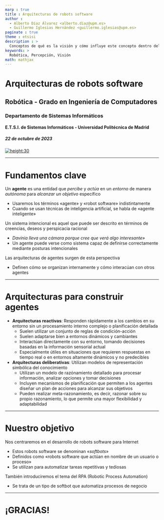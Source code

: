 ```yaml
---
marp : true
title : Arquitecturas de robots software
author :
  - Alberto Díaz Álvarez <alberto.diaz@upm.es>
  - Guillermo Iglesias Hernández <guillermo.iglesias@upm.es>
paginate : true
theme : etsisi
description : >
  Conceptos de qué es la visión y cómo influye este concepto dentro del área de la percepción en la robótica
keywords: >
  Robótica, Percepción, Visión
math: mathjax
---
```


<!-- _class: titlepage -->

# Arquitecturas de robots software

## Robótica - Grado en Ingeniería de Computadores

### Departamento de Sistemas Informáticos

#### E.T.S.I. de Sistemas Informáticos - Universidad Politécnica de Madrid

##### 22 de octubre de 2023

[![height:30](https://img.shields.io/badge/License-CC%20BY--NC--SA%204.0-informational.svg)](https://creativecommons.org/licenses/by-nc-sa/4.0/)

---

# Fundamentos clave

Un **agente** es una entidad que _percibe_ y _actúa_ en un _entorno_ de manera _autónoma_ para _alcanzar un objetivo_ específico

- Usaremos los términos «agente» y «robot software» indistintamente
- Cuando se usan técnicas de inteligencia artificial, se habla de «agente inteligente»

Un sistema intencional es aquel que puede ser descrito en términos de creencias, deseos y perspicacia racional

- <i>Davinia lleva una cámara porque cree que verá algo interesante»</i>
- Un agente puede verse como sistema capaz de definirse correctamente
mediante posturas intencionales

Las arquitecturas de agentes surgen de esta perspectiva

- Definen cómo se organizan internamente y cómo interacúan con otros agentes

---

# Arquitecturas para construir agentes

- **Arquitecturas reactivas**: Responden rápidamente a los cambios en su entorno sin un procesamiento interno complejo o planificación detallada
  - Suelen utilizar un conjunto de reglas de condición-acción
  - Suelen adaptarse bien a entornos dinámicos y cambiantes
  - Interactúan directamente con su entorno, tomando decisiones basadas en la información sensorial actual
  - Especialmente útiles en situaciones que requieren respuestas en tiempo real o en entornos altamente dinámicos y no predecibles
- **Arquitecturas deliberativas**: Utilizan modelos de representación simbólica del conocimiento
  - Utilizan un modelo de razónamiento detallado para procesar información, analizar opciones y tomar decisiones
  - Incluyen mecanismos de planificación que permiten a los agentes diseñar un plan de acciones para alcanzar sus objetivos
  - Pueden realizar meta-razonamiento, es decir, razonar sobre su propio razonamiento, lo que permite una mayor flexibilidad y adaptabilidad

---

# Nuestro objetivo

Nos centraremos en el desarrollo de robots software para Internet

- Estos robots software se denominan «<i>softbots</i>»
- Definidos como «robots software que actúan en nombre de un usuario o proceso»
- Se utilizan para automatizar tareas repetitivas y tediosas

También introduciremos el tema del RPA (Robotic Process Automation)

- Se trata de un tipo de softbot que automatiza procesos de negocio

---

# ¡GRACIAS!<!--_class: endpage-->
